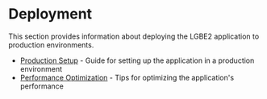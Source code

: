 # Deployment

This section provides information about deploying the LGBE2 application to production environments.

- [Production Setup](production-setup.md) - Guide for setting up the application in a production environment
- [Performance Optimization](performance-optimization.md) - Tips for optimizing the application's performance
